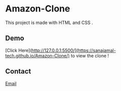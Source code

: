 # Amazon-Clone
This project is made with HTML and CSS .

## Demo 
[Click Here](http://127.0.0.1:5500/](https://sanajamal-tech.github.io/Amazon-Clone/) to view the clone !

## Contact
[Email](mailto:sanajamal869@gmail.com)
